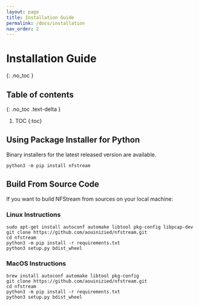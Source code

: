 ```yaml
---
layout: page
title: Installation Guide
permalink: /docs/installation
nav_order: 2
---
```


# Installation Guide
{: .no_toc }

## Table of contents
{: .no_toc .text-delta }

1. TOC
{:toc}

## Using Package Installer for Python

Binary installers for the latest released version are available.

```shell
python3 -m pip install nfstream
```

## Build From Source Code

If you want to build NFStream from sources on your local machine:

### Linux Instructions

```shell
sudo apt-get install autoconf automake libtool pkg-config libpcap-dev
git clone https://github.com/aouinizied/nfstream.git
cd nfstream
python3 -m pip install -r requirements.txt
python3 setup.py bdist_wheel
```
### MacOS Instructions

```shell
brew install autoconf automake libtool pkg-config
git clone https://github.com/aouinizied/nfstream.git
cd nfstream
python3 -m pip install -r requirements.txt
python3 setup.py bdist_wheel
```
